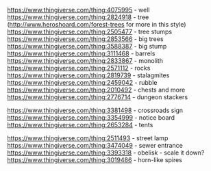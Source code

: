 https://www.thingiverse.com/thing:4075995 - well
https://www.thingiverse.com/thing:2824918 - tree (http://www.heroshoard.com/forest-trees for more in this style)
https://www.thingiverse.com/thing:2505477 - tree stumps
https://www.thingiverse.com/thing:2853566 - big trees
https://www.thingiverse.com/thing:3588387 - big stump
https://www.thingiverse.com/thing:3111468 - barrels
https://www.thingiverse.com/thing:2833867 - monolith
https://www.thingiverse.com/thing:2571112 - rocks
https://www.thingiverse.com/thing:2819739 - stalagmites
https://www.thingiverse.com/thing:2459042 - rubble
https://www.thingiverse.com/thing:2010492 - chests and more
https://www.thingiverse.com/thing:2776714 - dungeon stackers

https://www.thingiverse.com/thing:3381498 - crossroads sign
https://www.thingiverse.com/thing:3354999 - notice board
https://www.thingiverse.com/thing:2653284 - tents

https://www.thingiverse.com/thing:2511493 - street lamp
https://www.thingiverse.com/thing:3474049 - sewer entrance
https://www.thingiverse.com/thing:3393318 - obelisk - scale it down?
https://www.thingiverse.com/thing:3019486 - horn-like spires

